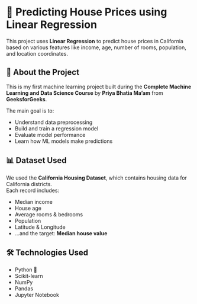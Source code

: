 # 🏡 Predicting House Prices using Linear Regression

This project uses **Linear Regression** to predict house prices in California based on various features like income, age, number of rooms, population, and location coordinates.

## 📘 About the Project

This is my first machine learning project built during the **Complete Machine Learning and Data Science Course** by **Priya Bhatia Ma’am** from **GeeksforGeeks**.

The main goal is to:
- Understand data preprocessing
- Build and train a regression model
- Evaluate model performance
- Learn how ML models make predictions

## 📊 Dataset Used
We used the **California Housing Dataset**, which contains housing data for California districts.  
Each record includes:
- Median income
- House age
- Average rooms & bedrooms
- Population
- Latitude & Longitude
- ...and the target: **Median house value**

## 🛠️ Technologies Used
- Python 🐍
- Scikit-learn
- NumPy
- Pandas
- Jupyter Notebook


